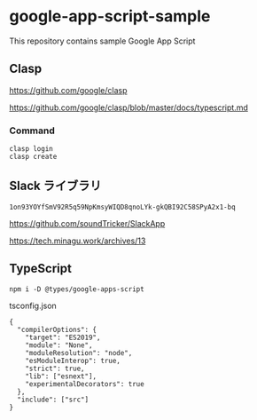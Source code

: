 # google-app-script-sample

This repository contains sample Google App Script

## Clasp

https://github.com/google/clasp

https://github.com/google/clasp/blob/master/docs/typescript.md

### Command

```
clasp login
clasp create
```

## Slack ライブラリ

`1on93YOYfSmV92R5q59NpKmsyWIQD8qnoLYk-gkQBI92C58SPyA2x1-bq`

https://github.com/soundTricker/SlackApp

https://tech.minagu.work/archives/13


## TypeScript

`npm i -D @types/google-apps-script`

tsconfig.json
```
{
  "compilerOptions": {
    "target": "ES2019",
    "module": "None",
    "moduleResolution": "node",
    "esModuleInterop": true,
    "strict": true,
    "lib": ["esnext"],
    "experimentalDecorators": true
  },
  "include": ["src"]
}
```

